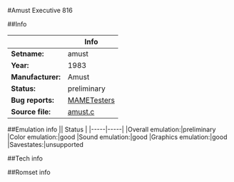 #Amust Executive 816

##Info

||Info|
|-----|-----|
|**Setname:**|amust
|**Year:**|1983
|**Manufacturer:**|Amust
|**Status:**|preliminary
|**Bug reports:**|[MAMETesters](http://mametesters.org/view_all_set.php?type=1&temporary=y&search=amust.c)
|**Source file:**|[amust.c](https://github.com/mamedev/mame/blob/master/src/mess/drivers/amust.c)

##Emulation info
|| Status |
|-----|-----|
|Overall emulation:|preliminary
|Color emulation:|good
|Sound emulation:|good
|Graphics emulation:|good
|Savestates:|unsupported

##Tech info

##Romset info

<!--- START OF EDITED COMMENT DO NOT TOUCH TEXT ABOVE-->

